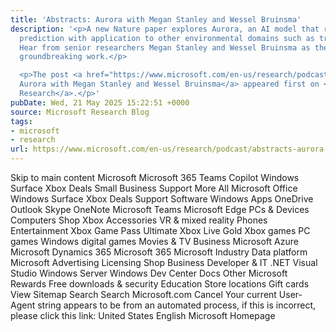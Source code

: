 ```yaml
---
title: 'Abstracts: Aurora with Megan Stanley and Wessel Bruinsma'
description: '<p>A new Nature paper explores Aurora, an AI model that redefines weather
  prediction with application to other environmental domains such as tropical cyclones.
  Hear from senior researchers Megan Stanley and Wessel Bruinsma as they share their
  groundbreaking work.</p>

  <p>The post <a href="https://www.microsoft.com/en-us/research/podcast/abstracts-aurora-with-megan-stanley-and-wessel-bruinsma/">Abstracts:
  Aurora with Megan Stanley and Wessel Bruinsma</a> appeared first on <a href="https://www.microsoft.com/en-us/research">Microsoft
  Research</a>.</p>'
pubDate: Wed, 21 May 2025 15:22:51 +0000
source: Microsoft Research Blog
tags:
- microsoft
- research
url: https://www.microsoft.com/en-us/research/podcast/abstracts-aurora-with-megan-stanley-and-wessel-bruinsma/
---
```


Skip to main content
Microsoft
Microsoft 365
Teams
Copilot
Windows
Surface
Xbox
Deals
Small Business
Support
More
All Microsoft
Office
Windows
Surface
Xbox
Deals
Support
Software
Windows Apps
OneDrive
Outlook
Skype
OneNote
Microsoft Teams
Microsoft Edge
PCs & Devices
Computers
Shop Xbox
Accessories
VR & mixed reality
Phones
Entertainment
Xbox Game Pass Ultimate
Xbox Live Gold
Xbox games
PC games
Windows digital games
Movies & TV
Business
Microsoft Azure
Microsoft Dynamics 365
Microsoft 365
Microsoft Industry
Data platform
Microsoft Advertising
Licensing
Shop Business
Developer & IT
.NET
Visual Studio
Windows Server
Windows Dev Center
Docs
Other
Microsoft Rewards
Free downloads & security
Education
Store locations
Gift cards
View Sitemap
Search
Search Microsoft.com
Cancel
Your current User-Agent string appears to be from an automated process, if this is incorrect, please click this link:
United States English Microsoft Homepage
